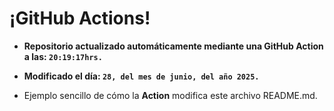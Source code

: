 # ¡GitHub Actions!
* **Repositorio actualizado automáticamente mediante una GitHub Action a las: `20:19:17hrs.`**
* **Modificado el día: `28, del mes de junio, del año 2025.`**

* Ejemplo sencillo de cómo la **Action** modifica este archivo README.md.
